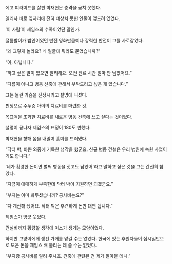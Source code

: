 에고 피라미드를 살핀 박재현은 충격을 금치 못했다.

멜리사 바로 옆자리에 전혀 예상치 못한 인물이 엎드려 있었다.

‘이 사람’이 제임스의 수족이었단 말인가.

절름발이가 범인이었던 반전 영화만큼이나 강력한 반전이 그를 사로잡았다.

“왜 그렇게 놀라요? 네 얼굴에 뭐라도 묻었습니까?”

“아, 아닙니다.”

“하고 싶은 말이 있으면 빨리해요. 오전 진료 시간 얼마 안 남았어요.”

“다름이 아니고 병동 신축에 관해서 부탁드리고 싶은 게 있습니다.”

그는 놀란 가슴을 진정시키고 설명에 나섰다.

펀딩으로 수두증 아이의 치료비를 마련한 것.

목표액을 초과한 치료비를 새로운 병동 건축에 쓰고 싶다는 것이었다.

설명이 끝나자 제임스의 표정이 180도 변했다.

박재현을 향해 몸을 내밀며 흥미를 드러냈다.

“닥터 박, 바쁜 와중에 기특한 생각을 했군요. 신규 병동 건설은 우리 병원에 숙원 사업이기도 합니다.”

‘네가 횡령한 돈이면 벌써 병동을 짓고도 남았어’라고 말하고 싶은 것을 그는 간신히 참았다.

“자금이 애매하게 부족한데 닥터 박이 지원하면 되겠군요.”

“부지는 이미 봐두셨습니까? 공사비는요?”

“다 계산해 뒀어요. 닥터 박은 후련하게 돈만 대면 됩니다.”

제임스가 방긋 웃었다.

건설비까지 횡령할 생각에 미소가 생기는 모양이었다.

하지만 고양이에게 생선 가게를 맡길 수는 없었다. 한국에 있는 후원자들이 십시일반으로 모은 돈을 제임스 배 불리는 데 쓸 수는 없었다.

“부지랑 공사비를 알려 주시죠. 건축에 관련된 건 제가 알아볼 테니.”
